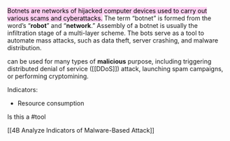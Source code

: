 <mark style="background: #FFB8EBA6;">Botnets are networks of hijacked computer devices used to carry out various scams and cyberattacks.</mark> The term “botnet” is formed from the word’s “**robot**” and “**network**.” Assembly of a botnet is usually the infiltration stage of a multi-layer scheme. The bots serve as a tool to automate mass attacks, such as data theft, server crashing, and malware distribution.

can be used for many types of **malicious** purpose, including triggering distributed denial of service ([[DDoS]]) attack, launching spam campaigns, or performing cryptomining.

Indicators:
- Resource consumption


Is this a #tool

[[4B  Analyze Indicators of Malware-Based Attack]]